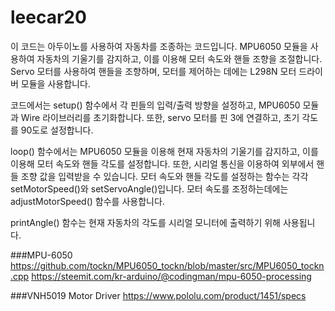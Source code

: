 # leecar20


이 코드는 아두이노를 사용하여 자동차를 조종하는 코드입니다. MPU6050 모듈을 사용하여 자동차의 기울기를 감지하고, 이를 이용해 모터 속도와 핸들 조향을 조절합니다. Servo 모터를 사용하여 핸들을 조향하며, 모터를 제어하는 데에는 L298N 모터 드라이버 모듈을 사용합니다.

코드에서는 setup() 함수에서 각 핀들의 입력/출력 방향을 설정하고, MPU6050 모듈과 Wire 라이브러리를 초기화합니다. 또한, servo 모터를 핀 3에 연결하고, 초기 각도를 90도로 설정합니다.

loop() 함수에서는 MPU6050 모듈을 이용해 현재 자동차의 기울기를 감지하고, 이를 이용해 모터 속도와 핸들 각도를 설정합니다. 또한, 시리얼 통신을 이용하여 외부에서 핸들 조향 값을 입력받을 수 있습니다. 모터 속도와 핸들 각도를 설정하는 함수는 각각 setMotorSpeed()와 setServoAngle()입니다. 모터 속도를 조정하는데에는 adjustMotorSpeed() 함수를 사용합니다.

printAngle() 함수는 현재 자동차의 각도를 시리얼 모니터에 출력하기 위해 사용됩니다.


###MPU-6050
https://github.com/tockn/MPU6050_tockn/blob/master/src/MPU6050_tockn.cpp
https://steemit.com/kr-arduino/@codingman/mpu-6050-processing

###VNH5019 Motor Driver
https://www.pololu.com/product/1451/specs
